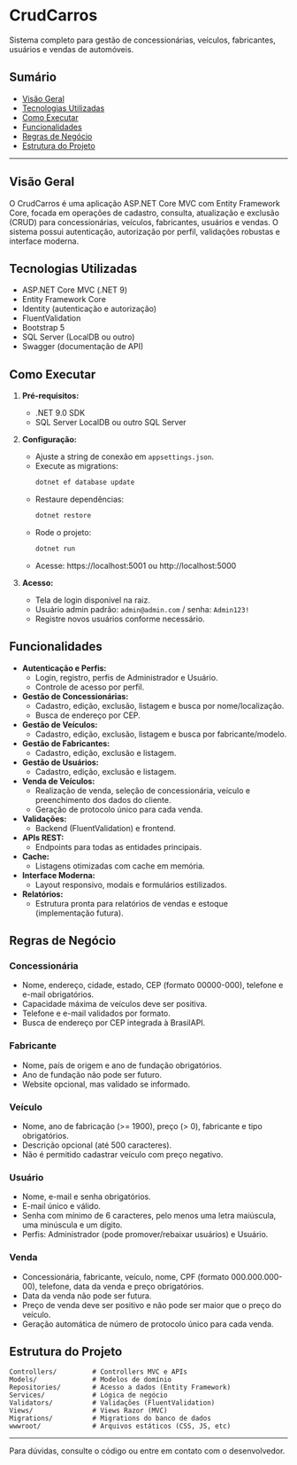 # CrudCarros

Sistema completo para gestão de concessionárias, veículos, fabricantes, usuários e vendas de automóveis.

## Sumário
- [Visão Geral](#visão-geral)
- [Tecnologias Utilizadas](#tecnologias-utilizadas)
- [Como Executar](#como-executar)
- [Funcionalidades](#funcionalidades)
- [Regras de Negócio](#regras-de-negócio)
- [Estrutura do Projeto](#estrutura-do-projeto)

---

## Visão Geral
O CrudCarros é uma aplicação ASP.NET Core MVC com Entity Framework Core, focada em operações de cadastro, consulta, atualização e exclusão (CRUD) para concessionárias, veículos, fabricantes, usuários e vendas. O sistema possui autenticação, autorização por perfil, validações robustas e interface moderna.

## Tecnologias Utilizadas
- ASP.NET Core MVC (.NET 9)
- Entity Framework Core
- Identity (autenticação e autorização)
- FluentValidation
- Bootstrap 5
- SQL Server (LocalDB ou outro)
- Swagger (documentação de API)

## Como Executar
1. **Pré-requisitos:**
   - .NET 9.0 SDK
   - SQL Server LocalDB ou outro SQL Server

2. **Configuração:**
   - Ajuste a string de conexão em `appsettings.json`.
   - Execute as migrations:
     ```bash
     dotnet ef database update
     ```
   - Restaure dependências:
     ```bash
     dotnet restore
     ```
   - Rode o projeto:
     ```bash
     dotnet run
     ```
   - Acesse: https://localhost:5001 ou http://localhost:5000

3. **Acesso:**
   - Tela de login disponível na raiz.
   - Usuário admin padrão: `admin@admin.com` / senha: `Admin123!`
   - Registre novos usuários conforme necessário.

## Funcionalidades
- **Autenticação e Perfis:**
  - Login, registro, perfis de Administrador e Usuário.
  - Controle de acesso por perfil.
- **Gestão de Concessionárias:**
  - Cadastro, edição, exclusão, listagem e busca por nome/localização.
  - Busca de endereço por CEP.
- **Gestão de Veículos:**
  - Cadastro, edição, exclusão, listagem e busca por fabricante/modelo.
- **Gestão de Fabricantes:**
  - Cadastro, edição, exclusão e listagem.
- **Gestão de Usuários:**
  - Cadastro, edição, exclusão e listagem.
- **Venda de Veículos:**
  - Realização de venda, seleção de concessionária, veículo e preenchimento dos dados do cliente.
  - Geração de protocolo único para cada venda.
- **Validações:**
  - Backend (FluentValidation) e frontend.
- **APIs REST:**
  - Endpoints para todas as entidades principais.
- **Cache:**
  - Listagens otimizadas com cache em memória.
- **Interface Moderna:**
  - Layout responsivo, modais e formulários estilizados.
- **Relatórios:**
  - Estrutura pronta para relatórios de vendas e estoque (implementação futura).

## Regras de Negócio
### Concessionária
- Nome, endereço, cidade, estado, CEP (formato 00000-000), telefone e e-mail obrigatórios.
- Capacidade máxima de veículos deve ser positiva.
- Telefone e e-mail validados por formato.
- Busca de endereço por CEP integrada à BrasilAPI.

### Fabricante
- Nome, país de origem e ano de fundação obrigatórios.
- Ano de fundação não pode ser futuro.
- Website opcional, mas validado se informado.

### Veículo
- Nome, ano de fabricação (>= 1900), preço (> 0), fabricante e tipo obrigatórios.
- Descrição opcional (até 500 caracteres).
- Não é permitido cadastrar veículo com preço negativo.

### Usuário
- Nome, e-mail e senha obrigatórios.
- E-mail único e válido.
- Senha com mínimo de 6 caracteres, pelo menos uma letra maiúscula, uma minúscula e um dígito.
- Perfis: Administrador (pode promover/rebaixar usuários) e Usuário.

### Venda
- Concessionária, fabricante, veículo, nome, CPF (formato 000.000.000-00), telefone, data da venda e preço obrigatórios.
- Data da venda não pode ser futura.
- Preço de venda deve ser positivo e não pode ser maior que o preço do veículo.
- Geração automática de número de protocolo único para cada venda.

## Estrutura do Projeto
```
Controllers/         # Controllers MVC e APIs
Models/              # Modelos de domínio
Repositories/        # Acesso a dados (Entity Framework)
Services/            # Lógica de negócio
Validators/          # Validações (FluentValidation)
Views/               # Views Razor (MVC)
Migrations/          # Migrations do banco de dados
wwwroot/             # Arquivos estáticos (CSS, JS, etc)
```

---

Para dúvidas, consulte o código ou entre em contato com o desenvolvedor.
